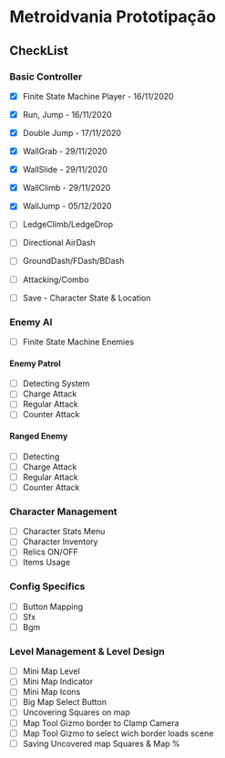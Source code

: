 # Metroidvania Prototipação

## CheckList

### Basic Controller
- [x] Finite State Machine Player - 16/11/2020
- [x] Run, Jump - 16/11/2020
- [x] Double Jump - 17/11/2020
- [x] WallGrab - 29/11/2020
- [x] WallSlide - 29/11/2020
- [x] WallClimb - 29/11/2020
- [x] WallJump - 05/12/2020
- [ ] LedgeClimb/LedgeDrop
- [ ] Directional AirDash
- [ ] GroundDash/FDash/BDash
- [ ] Attacking/Combo
- [ ] Save - Character State & Location


### Enemy AI
- [ ] Finite State Machine Enemies
#### Enemy Patrol
- [ ] Detecting System
- [ ] Charge Attack
- [ ] Regular Attack
- [ ] Counter Attack
#### Ranged Enemy
- [ ] Detecting
- [ ] Charge Attack
- [ ] Regular Attack
- [ ] Counter Attack

### Character Management
- [ ] Character Stats Menu
- [ ] Character Inventory
- [ ] Relics ON/OFF
- [ ] Items Usage

### Config Specifics
- [ ] Button Mapping
- [ ] Sfx
- [ ] Bgm

### Level Management & Level Design
- [ ] Mini Map Level
- [ ] Mini Map Indicator
- [ ] Mini Map Icons
- [ ] Big Map Select Button
- [ ] Uncovering Squares on map
- [ ] Map Tool Gizmo border to Clamp Camera
- [ ] Map Tool Gizmo to select wich border loads scene
- [ ] Saving Uncovered map Squares & Map %
